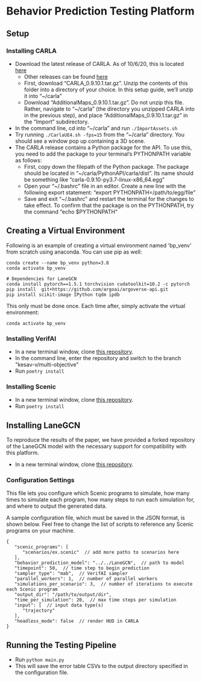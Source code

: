 # Behavior Prediction Testing Platform

## Setup

### Installing CARLA
* Download the latest release of CARLA. As of 10/6/20, this is located [here](https://github.com/carla-simulator/carla/releases/tag/0.9.10.1)
    * Other releases can be found [here](https://github.com/carla-simulator/carla/releases)
    * First, download “CARLA_0.9.10.1.tar.gz”. Unzip the contents of this folder into a directory of your choice. In this setup guide, we’ll unzip it into “~/carla”
    * Download “AdditionalMaps_0.9.10.1.tar.gz”. Do not unzip this file. Rather, navigate to “~/carla” (the directory you unzipped CARLA into in the previous step), and place “AdditionalMaps_0.9.10.1.tar.gz” in the “Import” subdirectory.
* In the command line, cd into “~/carla” and run `./ImportAssets.sh`
* Try running `./CarlaUE4.sh -fps=15` from the “~/carla” directory. You should see a window pop up containing a 3D scene.
* The CARLA release contains a Python package for the API. To use this, you need to add the package to your terminal’s PYTHONPATH variable as follows:
    * First, copy down the filepath of the Python package. The package should be located in “~/carla/PythonAPI/carla/dist”. Its name should be something like “carla-0.9.10-py3.7-linux-x86_64.egg”
    * Open your “~/.bashrc” file in an editor. Create a new line with the following export statement: “export PYTHONPATH=/path/to/egg/file”
    * Save and exit “~/.bashrc” and restart the terminal for the changes to take effect. To confirm that the package is on the PYTHONPATH, try the command “echo $PYTHONPATH"

## Creating a Virtual Environment

Following is an example of creating a virtual environment named 'bp_venv' from scratch using anaconda. You can use pip as well:

```
conda create --name bp_venv python=3.8
conda activate bp_venv

# Dependencies for LaneGCN
conda install pytorch==1.5.1 torchvision cudatoolkit=10.2 -c pytorch
pip install  git+https://github.com/argoai/argoverse-api.git
pip install scikit-image IPython tqdm ipdb
```

This only must be done once. Each time after, simply activate the virtual environment:

`conda activate bp_venv`

### Installing VerifAI
* In a new terminal window, clone [this repository](https://github.com/BehaviorPredictionTestingPlatform/VerifAI).
* In the command line, enter the repository and switch to the branch "kesav-v/multi-objective"
* Run `poetry install`

### Installing Scenic
* In a new terminal window, clone [this repository](https://github.com/BehaviorPredictionTestingPlatform/Scenic).
* Run `poetry install`

## Installing LaneGCN

To reproduce the results of the paper, we have provided a forked repository of the LaneGCN model with the necessary support for compatibility with this platform.

* In a new terminal window, clone [this repository](https://github.com/BehaviorPredictionTestingPlatform/LaneGCN).

### Configuration Settings

This file lets you configure which Scenic programs to simulate, how many times to simulate each program, how many steps to run each simulation for, and where to output the generated data.

A sample configuration file, which must be saved in the JSON format, is shown below. Feel free to change the list of scripts to reference any Scenic programs on your machine.

```
{
   "scenic_programs": [
      "scenarios/ex.scenic"  // add more paths to scenarios here
   ],
   "behavior_prediction_model": "../../LaneGCN",  // path to model
   "timepoint": 50,  // time step to begin prediction
   "sampler_type": "mab",  // VerifAI sampler
   "parallel_workers": 1,  // number of parallel workers
   "simulations_per_scenario": 3,  // number of iterations to execute each Scenic program
   "output_dir": "/path/to/output/dir",
   "time_per_simulation": 20,  // max time steps per simulation
   "input": [  // input data type(s)
      "trajectory"
   ],
   "headless_mode": false  // render HUD in CARLA
}
```

## Running the Testing Pipeline

* Run `python main.py`
* This will save the error table CSVs to the output directory specified in the configuration file.